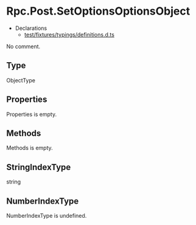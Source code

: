 # Rpc.Post.SetOptionsOptionsObject

* Declarations
  * [test/fixtures/typings/definitions.d.ts](/test/fixtures/typings/definitions.d.ts#L72)

No comment.

## Type

ObjectType

## Properties

Properties is empty.

## Methods

Methods is empty.

## StringIndexType

string

## NumberIndexType

NumberIndexType is undefined.
